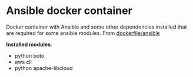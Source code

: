 Ansible docker container
==============

Docker container with Ansible and some other dependencies installed that are required for some ansible modules.
From [dockerfile/ansible](https://github.com/dockerfile/ansible)

**Installed modules**:

- python boto
- aws cli
- python apache-libcloud
